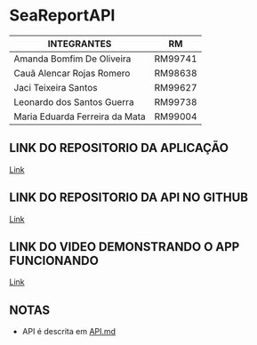 # SeaReportAPI

| INTEGRANTES                    | RM      |
| ------------------------------ | ------- |
| Amanda Bomfim De Oliveira      | RM99741 |
| Cauã Alencar Rojas Romero      | RM98638 |
| Jaci Teixeira Santos           | RM99627 |
| Leonardo dos Santos Guerra     | RM99738 |
| Maria Eduarda Ferreira da Mata | RM99004 |

## LINK DO REPOSITORIO DA APLICAÇÃO

[Link](https://github.com/open-group-fiap/SeaReport-mobile)

## LINK DO REPOSITORIO DA API NO GITHUB

[Link](https://github.com/jaciteixeira/SeaReport)

## LINK DO VIDEO DEMONSTRANDO O APP FUNCIONANDO

[Link](https://youtu.be/L8wURethKGY?si=PcSNFsmz5smTcPPz)

## NOTAS

-   API é descrita em [API.md](https://github.com/open-group-fiap/SeaReport-mobile/blob/main/API.md)
